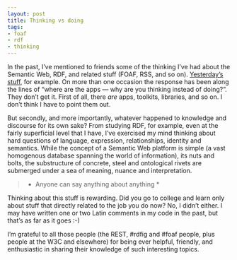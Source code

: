 ```yaml
---
layout: post
title: Thinking vs doing
tags:
- foaf
- rdf
- thinking
---
```



In the past, I’ve mentioned to friends some of the thinking I’ve had about the Semantic Web, RDF, and related stuff (FOAF, RSS, and so on). [Yesterday’s stuff](/blog/posts/2003/07/some-ramblings-on-uris-and-identity/ "Some ramblings on URIs and identity"), for example. On more than one occasion the response has been along the lines of “where are the apps — why are you thinking instead of doing?”. They don’t get it. First of all, there *are* apps, toolkits, libraries, and so on. I don’t think I have to point them out.

But secondly, and more importantly, whatever happened to knowledge and discourse for its own sake? From studying RDF, for example, even at the fairly superficial level that I have, I’ve exercised my mind thinking about hard questions of language, expression, relationships, identity and semantics. While the concept of a Semantic Web platform is simple (a vast homogenous database spanning the world of information), its nuts and bolts, the substructure of concrete, steel and ontological rivets are submerged under a sea of meaning, nuance and interpretation.

> * Anyone can say anything about anything *

Thinking about this stuff is rewarding. Did you go to college and learn only about stuff that directly related to the job you do now? No, I didn’t either. I may have written one or two Latin comments in my code in the past, but that’s as far as it goes :-)

I’m grateful to all those people (the REST, #rdfig and #foaf people, plus people at the W3C and elsewhere) for being ever helpful, friendly, and enthusiastic in sharing their knowledge of such interesting topics.


